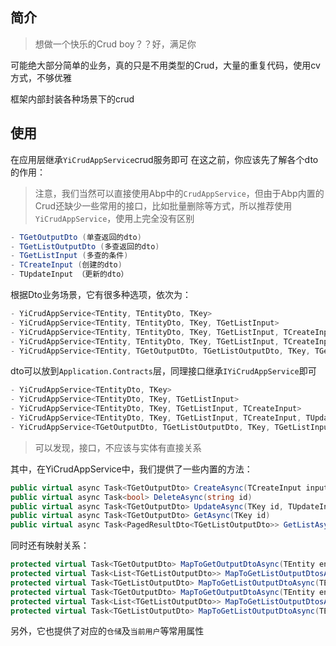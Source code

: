 ## 简介
> 想做一个快乐的Crud boy？？好，满足你

可能绝大部分简单的业务，真的只是不用类型的Crud，大量的重复代码，使用cv方式，不够优雅

框架内部封装各种场景下的crud

## 使用
在应用层继承`YiCrudAppService`crud服务即可
在这之前，你应该先了解各个dto的作用：

> 注意，我们当然可以直接使用Abp中的`CrudAppService`，但由于Abp内置的Crud还缺少一些常用的接口，比如批量删除等方式，所以推荐使用`YiCrudAppService`，使用上完全没有区别

``` cs
- TGetOutputDto (单查返回的dto)
- TGetListOutputDto (多查返回的dto)
- TGetListInput (多查的条件)
- TCreateInput (创建的dto)
- TUpdateInput （更新的dto）
```
根据Dto业务场景，它有很多种选项，依次为：
``` cs
- YiCrudAppService<TEntity, TEntityDto, TKey>
- YiCrudAppService<TEntity, TEntityDto, TKey, TGetListInput>
- YiCrudAppService<TEntity, TEntityDto, TKey, TGetListInput, TCreateInput>
- YiCrudAppService<TEntity, TEntityDto, TKey, TGetListInput, TCreateInput, TUpdateInput>
- YiCrudAppService<TEntity, TGetOutputDto, TGetListOutputDto, TKey, TGetListInput, TCreateInput, TUpdateInput>
```
dto可以放到`Application.Contracts`层，同理接口继承`IYiCrudAppService`即可
```cs
- YiCrudAppService<TEntityDto, TKey>
- YiCrudAppService<TEntityDto, TKey, TGetListInput>
- YiCrudAppService<TEntityDto, TKey, TGetListInput, TCreateInput>
- YiCrudAppService<TEntityDto, TKey, TGetListInput, TCreateInput, TUpdateInput>
- YiCrudAppService<TGetOutputDto, TGetListOutputDto, TKey, TGetListInput, TCreateInput, TUpdateInput>
```
>  可以发现，接口，不应该与实体有直接关系

其中，在YiCrudAppService中，我们提供了一些内置的方法：
```cs
public virtual async Task<TGetOutputDto> CreateAsync(TCreateInput input)
public virtual async Task<bool> DeleteAsync(string id)
public virtual async Task<TGetOutputDto> UpdateAsync(TKey id, TUpdateInput input)
public virtual async Task<TGetOutputDto> GetAsync(TKey id)
public virtual async Task<PagedResultDto<TGetListOutputDto>> GetListAsync(TGetListInput input)
```
同时还有映射关系：
``` cs
protected virtual Task<TGetOutputDto> MapToGetOutputDtoAsync(TEntity entity)
protected virtual Task<List<TGetListOutputDto>> MapToGetListOutputDtosAsync(List<TEntity> entities)
protected virtual Task<TGetListOutputDto> MapToGetListOutputDtoAsync(TEntity entity)
protected virtual Task<TGetOutputDto> MapToGetOutputDtoAsync(TEntity entity)
protected virtual Task<List<TGetListOutputDto>> MapToGetListOutputDtosAsync(List<TEntity> entities)
protected virtual Task<TGetListOutputDto> MapToGetListOutputDtoAsync(TEntity entity)
```
另外，它也提供了对应的`仓储`及`当前用户`等常用属性